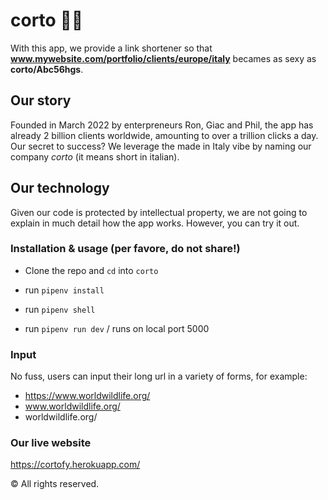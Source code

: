# corto :rainbow_flag:  

With this app, we provide a link shortener so that **www.mywebsite.com/portfolio/clients/europe/italy** becames as sexy as **corto/Abc56hgs**.

## Our story

Founded in March 2022 by enterpreneurs Ron, Giac and Phil, the app has already 2 billion clients worldwide, amounting to over a trillion clicks a day. Our secret to success? We leverage the made in Italy vibe by naming our company _corto_ (it means short in italian).

## Our technology

Given our code is protected by intellectual property, we are not going to explain in much detail how the app works. However, you can try it out.

### Installation & usage (per favore, do not share!)

- Clone the repo and `cd` into `corto`

- run `pipenv install`

- run `pipenv shell`

- run `pipenv run dev` / runs on local port 5000

### Input

No fuss, users can input their long url in a variety of forms, for example:

- https://www.worldwildlife.org/
- www.worldwildlife.org/
- worldwildlife.org/

### Our live website

https://cortofy.herokuapp.com/


&copy; All rights reserved. 
